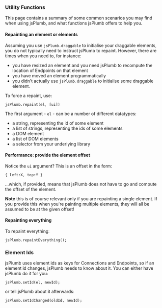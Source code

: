 ### Utility Functions

This page contains a summary of some common scenarios you may find when using jsPlumb, and what functions jsPlumb offers to help you.

#### Repainting an element or elements
Assuming you use `jsPlumb.draggable` to initialise your draggable elements, you do not typically need to instruct jsPlumb to repaint.  However, there are times when you need to, for instance:

- you have resized an element and you need jsPlumb to recompute the location of Endpoints on that element
- you have moved an element programmatically
- you didn't actually use `jsPlumb.draggable` to initialise some draggable element.

To force a repaint, use:

    jsPlumb.repaint(el, [ui])

The first argument - `el` - can be a number of different datatypes:

- a string, representing the id of some element
- a list of strings, representing the ids of some elements
- a DOM element
- a list of DOM elements
- a selector from your underlying library

#### Performance: provide the element offset
Notice the `ui` argument?  This is an offset in the form:

    { left:X, top:Y }

...which, if provided, means that jsPlumb does not have to go and compute the offset of the element. 

**Note** this is of course relevant only if you are repainting a single element. If you provide this when you're painting multiple elements, they will all be assumed to be at the given offset!


#### Repainting everything

To repaint everything:

    jsPlumb.repaintEverything();


### Element Ids
jsPlumb uses element ids as keys for Connections and Endpoints, so if an element id changes, jsPlumb needs to know about it.  You can either have jsPlumb do it for you:

    jsPlumb.setId(el, newId);

or tell jsPlumb about it afterwards:

    jsPlumb.setIdChanged(oldId, newId);

